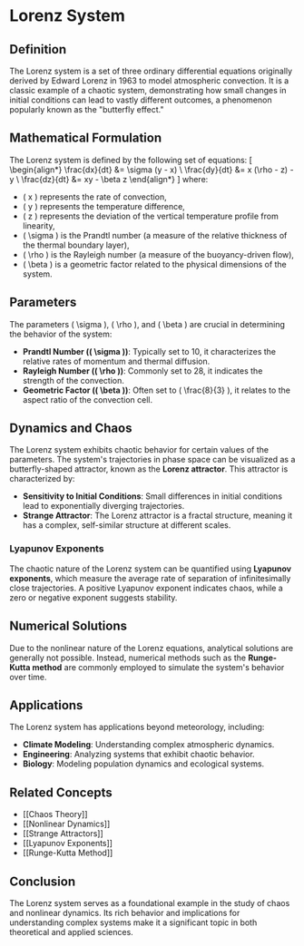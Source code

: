 
# Lorenz System

## Definition
The Lorenz system is a set of three ordinary differential equations originally derived by Edward Lorenz in 1963 to model atmospheric convection. It is a classic example of a chaotic system, demonstrating how small changes in initial conditions can lead to vastly different outcomes, a phenomenon popularly known as the "butterfly effect."

## Mathematical Formulation
The Lorenz system is defined by the following set of equations:
\[
\begin{align*}
\frac{dx}{dt} &= \sigma (y - x) \\
\frac{dy}{dt} &= x (\rho - z) - y \\
\frac{dz}{dt} &= xy - \beta z
\end{align*}
\]
where:
- \( x \) represents the rate of convection,
- \( y \) represents the temperature difference,
- \( z \) represents the deviation of the vertical temperature profile from linearity,
- \( \sigma \) is the Prandtl number (a measure of the relative thickness of the thermal boundary layer),
- \( \rho \) is the Rayleigh number (a measure of the buoyancy-driven flow),
- \( \beta \) is a geometric factor related to the physical dimensions of the system.

## Parameters
The parameters \( \sigma \), \( \rho \), and \( \beta \) are crucial in determining the behavior of the system:
- **Prandtl Number (\( \sigma \))**: Typically set to 10, it characterizes the relative rates of momentum and thermal diffusion.
- **Rayleigh Number (\( \rho \))**: Commonly set to 28, it indicates the strength of the convection.
- **Geometric Factor (\( \beta \))**: Often set to \( \frac{8}{3} \), it relates to the aspect ratio of the convection cell.

## Dynamics and Chaos
The Lorenz system exhibits chaotic behavior for certain values of the parameters. The system's trajectories in phase space can be visualized as a butterfly-shaped attractor, known as the **Lorenz attractor**. This attractor is characterized by:
- **Sensitivity to Initial Conditions**: Small differences in initial conditions lead to exponentially diverging trajectories.
- **Strange Attractor**: The Lorenz attractor is a fractal structure, meaning it has a complex, self-similar structure at different scales.

### Lyapunov Exponents
The chaotic nature of the Lorenz system can be quantified using **Lyapunov exponents**, which measure the average rate of separation of infinitesimally close trajectories. A positive Lyapunov exponent indicates chaos, while a zero or negative exponent suggests stability.

## Numerical Solutions
Due to the nonlinear nature of the Lorenz equations, analytical solutions are generally not possible. Instead, numerical methods such as the **Runge-Kutta method** are commonly employed to simulate the system's behavior over time.

## Applications
The Lorenz system has applications beyond meteorology, including:
- **Climate Modeling**: Understanding complex atmospheric dynamics.
- **Engineering**: Analyzing systems that exhibit chaotic behavior.
- **Biology**: Modeling population dynamics and ecological systems.

## Related Concepts
- [[Chaos Theory]]
- [[Nonlinear Dynamics]]
- [[Strange Attractors]]
- [[Lyapunov Exponents]]
- [[Runge-Kutta Method]]

## Conclusion
The Lorenz system serves as a foundational example in the study of chaos and nonlinear dynamics. Its rich behavior and implications for understanding complex systems make it a significant topic in both theoretical and applied sciences.
